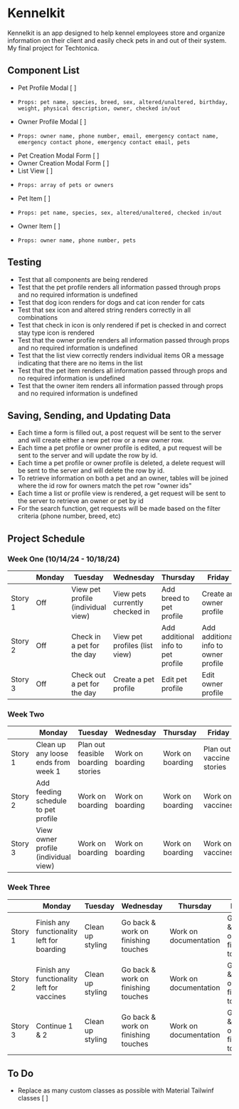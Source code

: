 # Kennelkit

Kennelkit is an app designed to help kennel employees store and organize information on their client and easily check pets in and out of their system. My final project for Techtonica.

## Component List
- Pet Profile Modal [ ]
-     Props: pet name, species, breed, sex, altered/unaltered, birthday, weight, physical description, owner, checked in/out
- Owner Profile Modal [ ]
-     Props: owner name, phone number, email, emergency contact name, emergency contact phone, emergency contact email, pets
- Pet Creation Modal Form [ ]
- Owner Creation Modal Form [ ]
- List View [ ]
-     Props: array of pets or owners
- Pet Item [ ]
-     Props: pet name, species, sex, altered/unaltered, checked in/out
- Owner Item [ ]
-     Props: owner name, phone number, pets

## Testing
- Test that all components are being rendered
- Test that the pet profile renders all information passed through props and no required information is undefined
- Test that dog icon renders for dogs and cat icon render for cats
- Test that sex icon and altered string renders correctly in all combinations
- Test that check in icon is only rendered if pet is checked in and correct stay type icon is rendered
- Test that the owner profile renders all information passed through props and no required information is undefined
- Test that the list view correctly renders individual items OR a message indicating that there are no items in the list
- Test that the pet item renders all information passed through props and no required information is undefined
- Test that the owner item renders all information passed through props and no required information is undefined

## Saving, Sending, and Updating Data
- Each time a form is filled out, a post request will be sent to the server and will create either a new pet row or a new owner row.
- Each time a pet profile or owner profile is edited, a put request will be sent to the server and will update the row by id.
- Each time a pet profile or owner profile is deleted, a delete request will be sent to the server and will delete the row by id.
- To retrieve information on both a pet and an owner, tables will be joined where the id row for owners match the pet row "owner ids"
- Each time a list or profile view is rendered, a get request will be sent to the server to retrieve an owner or pet by id
- For the search function, get requests will be made based on the filter criteria (phone number, breed, etc)

## Project Schedule

### Week One (10/14/24 - 10/18/24)

|| Monday | Tuesday | Wednesday | Thursday | Friday |
| - | ------ | ------- | --------- | -------- | ------ |
| Story 1 | Off | View pet profile (individual view) | View pets currently checked in | Add breed to pet profile | Create an owner profile |
| Story 2 | Off | Check in a pet for the day | View pet profiles (list view) | Add additional info to pet profile | Add additional info to owner profile | 
| Story 3 | Off | Check out a pet for the day | Create a pet profile | Edit pet profile | Edit owner profile |

### Week Two

|| Monday | Tuesday | Wednesday | Thursday | Friday |
| - | ------ | ------- | --------- | -------- | ------ |
| Story 1 | Clean up any loose ends from week 1 | Plan out feasible boarding stories | Work on boarding | Work on boarding | Plan out vaccine stories |
| Story 2 | Add feeding schedule to pet profile | Work on boarding | Work on boarding | Work on boarding | Work on vaccines |
| Story 3 | View owner profile (individual view) | Work on boarding | Work on boarding | Work on boarding | Work on vaccines |

### Week Three

|| Monday | Tuesday | Wednesday | Thursday | Friday |
| - | ------ | ------- | --------- | -------- | ------ |
| Story 1 | Finish any functionality left for boarding | Clean up styling | Go back & work on finishing touches | Work on documentation | Go back & work on finishing touches |
| Story 2 | Finish any functionality left for vaccines | Clean up styling | Go back & work on finishing touches | Work on documentation | Go back & work on finishing touches |
| Story 3 | Continue 1 & 2 | Clean up styling | Go back & work on finishing touches | Work on documentation | Go back & work on finishing touches |

## To Do
- Replace as many custom classes as possible with Material Tailwinf classes [  ]